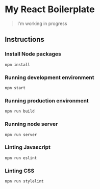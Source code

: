 # My React Boilerplate

> I'm working in progress

## Instructions

### Install Node packages

`npm install`

### Running development environment

`npm start`

### Running production environment

`npm run build`

### Running node server

`npm run server`

### Linting Javascript

`npm run eslint`

### Linting CSS

`npm run stylelint`